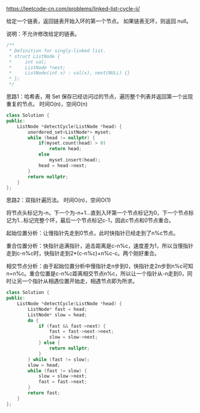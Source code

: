 <https://leetcode-cn.com/problems/linked-list-cycle-ii/>

给定一个链表，返回链表开始入环的第一个节点。 如果链表无环，则返回 null。

说明：不允许修改给定的链表。

```cpp
/**
 * Definition for singly-linked list.
 * struct ListNode {
 *     int val;
 *     ListNode *next;
 *     ListNode(int x) : val(x), next(NULL) {}
 * };
 */
```



思路1：哈希表，用 Set 保存已经访问过的节点，遍历整个列表并返回第一个出现重复的节点。 时间O(n)，空间O(n)

```cpp
class Solution {
public:
    ListNode *detectCycle(ListNode *head) {
        unordered_set<ListNode*> myset;
        while (head != nullptr) {
            if(myset.count(head) > 0)
                return head;
            else
                myset.insert(head);
            head = head->next;
        }
        return nullptr;
    }
};
```

思路2：双指针遍历法。 时间O(n)，空间O(1)

将节点头标记为-n，下一个为-n+1...直到入环第一个节点标记为0，下一个节点标记为1...标记完整个环，最后一个节点标记c-1，因此c节点和0节点重合。

起始位置分析：让慢指针先走到0节点，此时快指针已经走到了n%c节点。

重合位置分析：快指针追满指针，追击距离是c-n%c，速度差为1，所以当慢指针走到c-n%c时，快指针走到2*(c-n%c)+n%c-c。两个刚好重合。

相交节点分析：由于起始位置分析中慢指针走n步到0，快指针走2n步到n%c可知n=n%c。重合位置是c-n%c距离相交节点n%c，所以让一个指针从-n走到0，同时让另一个指针从相遇位置开始走，相遇节点即为所求。

```cpp
class Solution {
public:
    ListNode *detectCycle(ListNode *head) {
        ListNode* fast = head;
        ListNode* slow = head;
        do {
            if (fast && fast->next) {
                fast = fast->next->next;
                slow = slow->next;
            } else {
                return nullptr;
            }
        } while (fast != slow);
        slow = head;
        while (fast != slow) {
            slow = slow->next;
            fast = fast->next;
        }
        return fast;
    }
};
```



